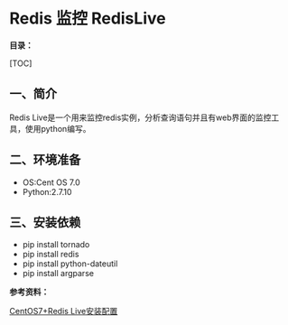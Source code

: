 # Redis 监控 RedisLive

**目录：**

[TOC]



## 一、简介

Redis Live是一个用来监控redis实例，分析查询语句并且有web界面的监控工具，使用python编写。


## 二、环境准备


- OS:Cent OS 7.0
- Python:2.7.10



## 三、安装依赖

- pip install tornado
- pip install redis
- pip install python-dateutil
- pip install argparse





**参考资料：**

[CentOS7+Redis Live安装配置](http://www.cnblogs.com/madyina/p/4060556.html)
